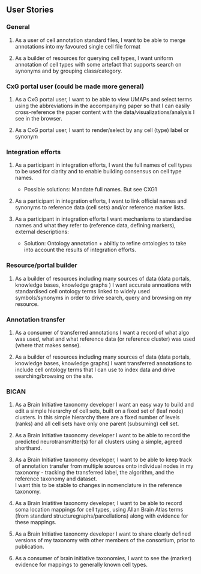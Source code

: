 ## User Stories

### General

1. As a user of  cell annotation standard files, I want to be able to merge annotations into 
my favoured single cell file format

2. As a builder of resources for querying cell types, I want uniform annotation of
cell types with some artefact that supports search on synonyms and by grouping class/category.


### CxG portal user (could be made more general)

1. As a CxG portal user, I want to be able to view UMAPs and select terms using 
the abbreviations in the accompanying paper so that I can easily cross-reference
the paper content with the data/visualizations/analysis I see in the browser.

2. As a CxG portal user, I want to render/select by any cell (type) label or synonym

### Integration efforts

1. As a participant in integration efforts, I want the full names of cell types to be used
for clarity and to enable building consensus on cell type names.
   * Possible solutions: Mandate full names. But see CXG1

2. As a participant in integration efforts, I want to link official names and synonyms to reference data (cell sets)
and/or reference marker lists.

3.  As a participant in integration efforts I want mechanisms to standardise names and what they refer to (reference data, defining markers), external descriptions:
    * Solution: Ontology annotation + abiltiy to refine ontologies to take into account the results of integration efforts.


### Resource/portal builder

1. As a builder of resources including many sources of data (data portals, knowledge bases, knowledge graphs )
I want accurate annoations with standardised cell ontology terms linked to widely used symbols/synonyms in order
to drive search, query and browsing on my resource.

### Annotation transfer 

1. As a consumer of transferred annotations I want a record of what algo was used, what 
and what reference data (or reference cluster) was used (where that makes sense).

2. As a builder of resources including many sources of data (data portals, knowledge bases, knowledge graphs)
I want transferred annotations to include cell ontology terms that I can use to index data and drive searching/browsing on the site.


### BICAN 

1. As a Brain Initiative taxonomy developer I want an easy way to build 
and edit a simple hierarchy of cell sets, built on a fixed set of (leaf node) clusters.
In this simple hierarchy there are a fixed number of levels (ranks) and all cell 
sets have only one parent (subsuming) cell set.

2.  As a Brain Initiative taxonomy developer I want to be able to record the predicted 
neurotransmitter(s) for all clusters using a simple, agreed shorthand.

3.  As a Brain Initiative taxonomy developer, I want to be able to keep track of
annotation transfer from multiple sources onto individual nodes in my taxonomy - 
tracking the transferred label, the algorithm, and the reference taxonomy and dataset.  
I want this to be stable to changes in nomenclature in the reference taxonomy.

4. As a Brain Iniatitive taxonomy developer, I want to be able to record soma location mappings
for cell types, using Allan Brain Atlas terms (from standard structuregraphs/parcellations)
along with evidence for these mappings.

6.  As a Brain Initiative taxonomy developer I want to share clearly defined versions of 
my taxonomy with other members of the consortium, prior to publication.

7. As a consumer of brain initiative taxonomies, I want to see the (marker) evidence for
mappings to generally known cell types.
